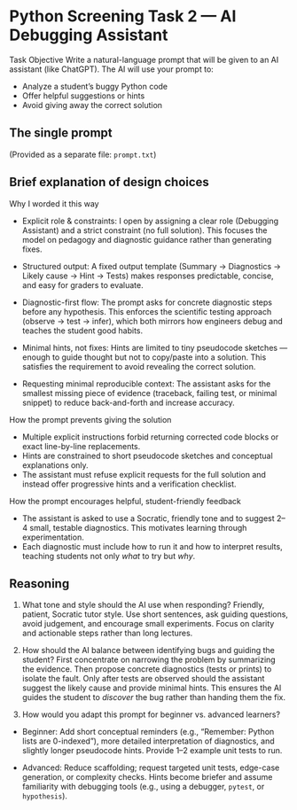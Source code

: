 # Python Screening Task 2 — AI Debugging Assistant

Task Objective 
Write a natural-language prompt that will be given to an AI assistant (like ChatGPT). The AI will use your prompt to:
- Analyze a student’s buggy Python code
- Offer helpful suggestions or hints
- Avoid giving away the correct solution


## The single prompt
(Provided as a separate file: `prompt.txt`)


## Brief explanation of design choices

Why I worded it this way

- Explicit role & constraints: I open by assigning a clear role (Debugging Assistant) and a strict constraint (no full solution). This focuses the model on pedagogy and diagnostic guidance rather than generating fixes.
  
- Structured output: A fixed output template (Summary → Diagnostics → Likely cause → Hint → Tests) makes responses predictable, concise, and easy for graders to evaluate.
  
- Diagnostic-first flow: The prompt asks for concrete diagnostic steps before any hypothesis. This enforces the scientific testing approach (observe → test → infer), which both mirrors how engineers debug and teaches the student good habits.
  
- Minimal hints, not fixes: Hints are limited to tiny pseudocode sketches — enough to guide thought but not to copy/paste into a solution. This satisfies the requirement to avoid revealing the correct solution.
  
- Requesting minimal reproducible context: The assistant asks for the smallest missing piece of evidence (traceback, failing test, or minimal snippet) to reduce back-and-forth and increase accuracy.

How the prompt prevents giving the solution
- Multiple explicit instructions forbid returning corrected code blocks or exact line-by-line replacements.
- Hints are constrained to short pseudocode sketches and conceptual explanations only.
- The assistant must refuse explicit requests for the full solution and instead offer progressive hints and a verification checklist.

How the prompt encourages helpful, student-friendly feedback
- The assistant is asked to use a Socratic, friendly tone and to suggest 2–4 small, testable diagnostics. This motivates learning through experimentation.
- Each diagnostic must include how to run it and how to interpret results, teaching students not only *what* to try but *why*.



## Reasoning 

1. What tone and style should the AI use when responding?
Friendly, patient, Socratic tutor style. Use short sentences, ask guiding questions, avoid judgement, and encourage small experiments. Focus on clarity and actionable steps rather than long lectures.

2. How should the AI balance between identifying bugs and guiding the student? 
First concentrate on narrowing the problem by summarizing the evidence. Then propose concrete diagnostics (tests or prints) to isolate the fault. Only after tests are observed should the assistant suggest the likely cause and provide minimal hints. This ensures the AI guides the student to *discover* the bug rather than handing them the fix.

3. How would you adapt this prompt for beginner vs. advanced learners?
- Beginner: Add short conceptual reminders (e.g., “Remember: Python lists are 0-indexed”), more detailed interpretation of diagnostics, and slightly longer pseudocode hints. Provide 1–2 example unit tests to run.
  
- Advanced: Reduce scaffolding; request targeted unit tests, edge-case generation, or complexity checks. Hints become briefer and assume familiarity with debugging tools (e.g., using a debugger, `pytest`, or `hypothesis`).



